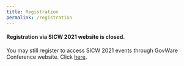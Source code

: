 ```yaml
---
title: Registration
permalink: /registration
---
```


#### **Registration via SICW 2021 website is closed.**

You may still register to access SICW 2021 events through GovWare Conference website. Click <a href="https://www.govware.sg/govware2021/registration" target="_blank">here</a>.